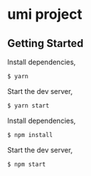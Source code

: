 # umi project

## Getting Started

Install dependencies,

```bash
$ yarn
```

Start the dev server,

```bash
$ yarn start
```

Install dependencies,

```bash
$ npm install
```

Start the dev server,

```bash
$ npm start
```
